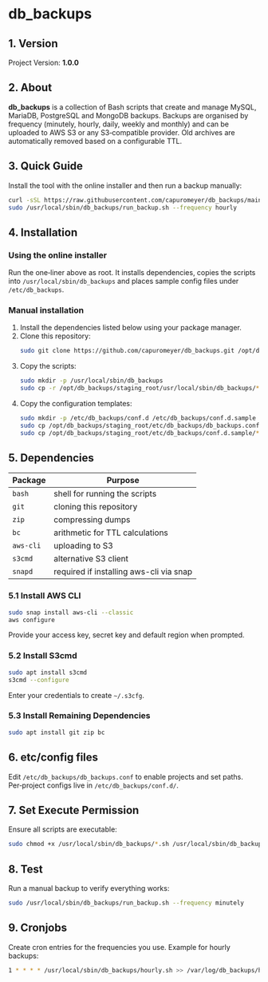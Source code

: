 # db_backups

## 1. Version

Project Version: **1.0.0**

## 2. About

**db_backups** is a collection of Bash scripts that create and manage MySQL, MariaDB, PostgreSQL and MongoDB backups.  Backups are organised by frequency (minutely, hourly, daily, weekly and monthly) and can be uploaded to AWS S3 or any S3‑compatible provider.  Old archives are automatically removed based on a configurable TTL.

## 3. Quick Guide

Install the tool with the online installer and then run a backup manually:

```bash
curl -sSL https://raw.githubusercontent.com/capuromeyer/db_backups/main/online_install.sh | sudo bash
sudo /usr/local/sbin/db_backups/run_backup.sh --frequency hourly
```

## 4. Installation

### Using the online installer
Run the one‑liner above as root.  It installs dependencies, copies the scripts into `/usr/local/sbin/db_backups` and places sample config files under `/etc/db_backups`.

### Manual installation
1. Install the dependencies listed below using your package manager.
2. Clone this repository:
   ```bash
   sudo git clone https://github.com/capuromeyer/db_backups.git /opt/db_backups
   ```
3. Copy the scripts:
   ```bash
   sudo mkdir -p /usr/local/sbin/db_backups
   sudo cp -r /opt/db_backups/staging_root/usr/local/sbin/db_backups/* /usr/local/sbin/db_backups
   ```
4. Copy the configuration templates:
   ```bash
   sudo mkdir -p /etc/db_backups/conf.d /etc/db_backups/conf.d.sample
   sudo cp /opt/db_backups/staging_root/etc/db_backups/db_backups.conf /etc/db_backups/
   sudo cp /opt/db_backups/staging_root/etc/db_backups/conf.d.sample/* /etc/db_backups/conf.d.sample/
   ```

## 5. Dependencies

| Package   | Purpose                                   |
|-----------|-------------------------------------------|
| `bash`    | shell for running the scripts             |
| `git`     | cloning this repository                   |
| `zip`     | compressing dumps                         |
| `bc`      | arithmetic for TTL calculations           |
| `aws-cli` | uploading to S3                           |
| `s3cmd`   | alternative S3 client                     |
| `snapd`   | required if installing aws-cli via snap   |

### 5.1 Install AWS CLI
```bash
sudo snap install aws-cli --classic
aws configure
```
Provide your access key, secret key and default region when prompted.

### 5.2 Install S3cmd
```bash
sudo apt install s3cmd
s3cmd --configure
```
Enter your credentials to create `~/.s3cfg`.

### 5.3 Install Remaining Dependencies
```bash
sudo apt install git zip bc
```

## 6. etc/config files
Edit `/etc/db_backups/db_backups.conf` to enable projects and set paths.  Per‑project configs live in `/etc/db_backups/conf.d/`.

## 7. Set Execute Permission
Ensure all scripts are executable:
```bash
sudo chmod +x /usr/local/sbin/db_backups/*.sh /usr/local/sbin/db_backups/lib/*.sh
```

## 8. Test
Run a manual backup to verify everything works:
```bash
sudo /usr/local/sbin/db_backups/run_backup.sh --frequency minutely
```

## 9. Cronjobs
Create cron entries for the frequencies you use.  Example for hourly backups:
```bash
1 * * * * /usr/local/sbin/db_backups/hourly.sh >> /var/log/db_backups/hourly.log
```
